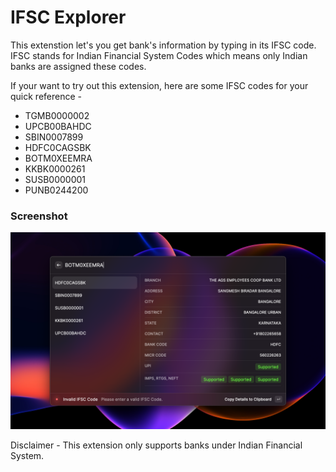 # IFSC Explorer

This extenstion let's you get bank's information by typing in its IFSC code. IFSC stands for Indian Financial System Codes which means only Indian banks are assigned these codes.

If your want to try out this extension, here are some IFSC codes for your quick reference -
- TGMB0000002
- UPCB00BAHDC
- SBIN0007899
- HDFC0CAGSBK
- BOTM0XEEMRA
- KKBK0000261
- SUSB0000001
- PUNB0244200

### Screenshot
<img src="media/screenshot-02.png" alt="screenshot">

Disclaimer - This extension only supports banks under Indian Financial System.
